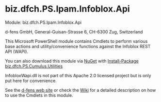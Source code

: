 biz.dfch.PS.Ipam.Infoblox.Api
=============================

Module: biz.dfch.PS.Ipam.Infoblox.Api

d-fens GmbH, General-Guisan-Strasse 6, CH-6300 Zug, Switzerland

This Microsoft PowerShell module contains Cmdlets to perform various base actions and utility/convenience functions against the Infoblox REST API (WAPI).

You can also download this module via [NuGet](http://nuget.org) with [Install-Package biz.dfch.PS.Cumulus.Utilities](https://www.nuget.org/packages/biz.dfch.PS.Ipam.Infoblox.Api/)

InfobloxWapi.dll is not part of this Apache 2.0 licensed project but is only put here for convenience.

See the [d-fens web site](http://d-fens.ch/2014/12/05/module-biz-dfch-ps-ipam-infoblox-api/) or check the [Wiki](https://github.com/dfch/biz.dfch.PS.Ipam.Infoblox.Api/wiki) for a detailed description on how to use the Cmdlets in this module.
